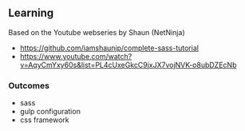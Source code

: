 ## Learning
Based on the Youtube webseries by Shaun (NetNinja)
 - https://github.com/iamshaunjp/complete-sass-tutorial
 - https://www.youtube.com/watch?v=AqyCmYxy60s&list=PL4cUxeGkcC9jxJX7vojNVK-o8ubDZEcNb

### Outcomes
 - sass
 - gulp configuration
 - css framework